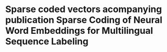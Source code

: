 # Sparse coded vectors acompanying publication Sparse Coding of Neural Word Embeddings for Multilingual Sequence Labeling
